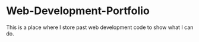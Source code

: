# Web-Development-Portfolio
This is a place where I store past web development code to show what I can do.
